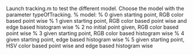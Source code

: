Launch tracking.m to test the different model.
Choose the model with the parameter typeOfTracking.
% model:
% 0 given starting point, RGB color based point wise
% 1 given starting point, RGB color based point wise and edge based histogram wise
% 2 no initial point given, RGB color based point wise
% 3 given starting point, RGB color based histogram wise
% 4 given starting point, edge based histogram wise
% 5 given starting point, HSV color based point wise and edge based histogram wise
